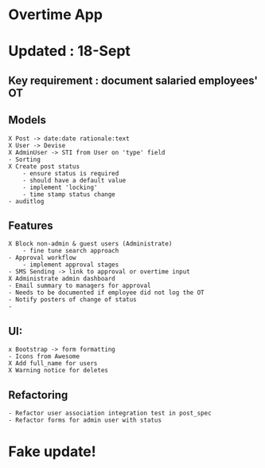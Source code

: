 # Overtime App
# Updated : 18-Sept
## Key requirement : document salaried employees' OT

## Models
    X Post -> date:date rationale:text
    X User -> Devise
    X AdminUser -> STI from User on 'type' field
    - Sorting 
    X Create post status 
        - ensure status is required
        - should have a default value 
        - implement 'locking'
        - time stamp status change 
    - auditlog
    
## Features
    X Block non-admin & guest users (Administrate)
        - fine tune search approach
    - Approval workflow
        - implement approval stages
    - SMS Sending -> link to approval or overtime input
    X Administrate admin dashboard
    - Email summary to managers for approval
    - Needs to be documented if employee did not log the OT
    - Notify posters of change of status
    - 

## UI:
    x Bootstrap -> form formatting
    - Icons from Awesome
    X Add full_name for users
    X Warning notice for deletes
   
 
## Refactoring
    - Refactor user association integration test in post_spec
    - Refactor forms for admin user with status
# Fake update!
